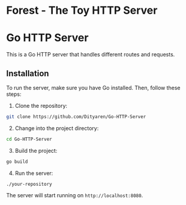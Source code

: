 # Forest - The Toy HTTP Server

# Go HTTP Server

This is a Go HTTP server that handles different routes and requests.

## Installation

To run the server, make sure you have Go installed. Then, follow these steps:

1. Clone the repository:

```bash
git clone https://github.com/Dityaren/Go-HTTP-Server
```

2. Change into the project directory:

```bash
cd Go-HTTP-Server
```

3. Build the project:

```bash
go build
```

4. Run the server:

```bash
./your-repository
```

The server will start running on `http://localhost:8080`.
